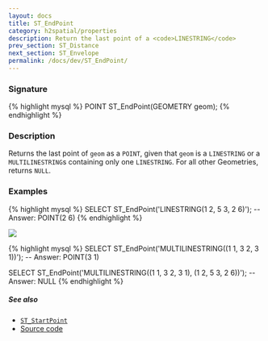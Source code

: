 ```yaml
---
layout: docs
title: ST_EndPoint
category: h2spatial/properties
description: Return the last point of a <code>LINESTRING</code>
prev_section: ST_Distance
next_section: ST_Envelope
permalink: /docs/dev/ST_EndPoint/
---
```


### Signature

{% highlight mysql %}
POINT ST_EndPoint(GEOMETRY geom);
{% endhighlight %}

### Description

Returns the last point of `geom` as a `POINT`, given that `geom` is a
`LINESTRING` or a `MULTILINESTRING`s containing only one `LINESTRING`. For all
other Geometries, returns `NULL`.

<!-- This function does not seem to be SFS. Is it SQL-MM? !-->

### Examples

{% highlight mysql %}
SELECT ST_EndPoint('LINESTRING(1 2, 5 3, 2 6)');
-- Answer: POINT(2 6)
{% endhighlight %}

<img class="displayed" src="../ST_EndPoint.png"/>

{% highlight mysql %}
SELECT ST_EndPoint('MULTILINESTRING((1 1, 3 2, 3 1))');
-- Answer: POINT(3 1)

SELECT ST_EndPoint('MULTILINESTRING((1 1, 3 2, 3 1),
                                    (1 2, 5 3, 2 6))');
-- Answer: NULL
{% endhighlight %}

##### See also

* [`ST_StartPoint`](../ST_StartPoint)
* <a href="https://github.com/irstv/H2GIS/blob/master/h2spatial/src/main/java/org/h2gis/h2spatial/internal/function/spatial/properties/ST_EndPoint.java" target="_blank">Source code</a>
